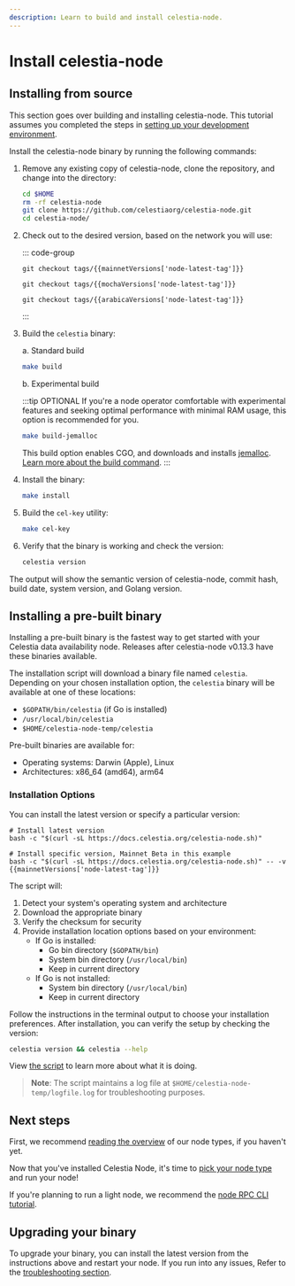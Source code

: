 ```yaml
---
description: Learn to build and install celestia-node.
---
```


# Install celestia-node

<!-- markdownlint-disable MD033 -->
<script setup>
import constants from '/.vitepress/constants/constants.js'
import arabicaVersions from '/.vitepress/constants/arabica_versions.js'
import mochaVersions from '/.vitepress/constants/mocha_versions.js'
import mainnetVersions from '/.vitepress/constants/mainnet_versions.js'
</script>

## Installing from source

This section goes over building and installing celestia-node. This
tutorial assumes you completed the steps in
[setting up your development environment](/how-to-guides/environment.md).

Install the celestia-node binary by running the following
commands:

1. Remove any existing copy of celestia-node, clone the repository,
   and change into the directory:

   ```bash
   cd $HOME
   rm -rf celestia-node
   git clone https://github.com/celestiaorg/celestia-node.git
   cd celestia-node/
   ```

2. Check out to the desired version, based on the network you will use:

   ::: code-group

   ```bash-vue [Mainnet Beta]
   git checkout tags/{{mainnetVersions['node-latest-tag']}}
   ```

   ```bash-vue [Mocha]
   git checkout tags/{{mochaVersions['node-latest-tag']}}
   ```

   ```bash-vue [Arabica]
   git checkout tags/{{arabicaVersions['node-latest-tag']}}
   ```

   :::

3. Build the `celestia` binary:

   a. Standard build

   ```bash
   make build
   ```

   b. Experimental build

   :::tip OPTIONAL
   If you're a node operator comfortable with experimental features and
   seeking optimal performance with minimal RAM usage, this option is
   recommended for you.

   ```bash
   make build-jemalloc
   ```

   This build option enables CGO, and downloads and installs
   [jemalloc](https://jemalloc.net/).
   [Learn more about the build command](https://github.com/celestiaorg/celestia-node/releases/tag/v0.12.1#:~:text=%F0%9F%8F%97%EF%B8%8F-,New%20build%20option,-%3A%20Makefile%20now%20has).
   :::

4. Install the binary:

   ```bash
   make install
   ```

5. Build the `cel-key` utility:

   ```bash
   make cel-key
   ```

6. Verify that the binary is working and check the version:

   ```bash
   celestia version
   ```

The output will show the semantic version of celestia-node,
commit hash, build date, system version, and Golang version.

## Installing a pre-built binary

Installing a pre-built binary is the fastest way to get started with your Celestia data availability node. Releases after celestia-node v0.13.3 have these binaries available.

The installation script will download a binary file named `celestia`. Depending on your chosen installation option, the `celestia` binary will be available at one of these locations:
- `$GOPATH/bin/celestia` (if Go is installed)
- `/usr/local/bin/celestia`
- `$HOME/celestia-node-temp/celestia`

Pre-built binaries are available for:
- Operating systems: Darwin (Apple), Linux
- Architectures: x86_64 (amd64), arm64

### Installation Options

You can install the latest version or specify a particular version:

```bash-vue
# Install latest version
bash -c "$(curl -sL https://docs.celestia.org/celestia-node.sh)"

# Install specific version, Mainnet Beta in this example
bash -c "$(curl -sL https://docs.celestia.org/celestia-node.sh)" -- -v {{mainnetVersions['node-latest-tag']}}
```

The script will:
1. Detect your system's operating system and architecture
2. Download the appropriate binary
3. Verify the checksum for security
4. Provide installation location options based on your environment:
   - If Go is installed:
     - Go bin directory (`$GOPATH/bin`)
     - System bin directory (`/usr/local/bin`)
     - Keep in current directory
   - If Go is not installed:
     - System bin directory (`/usr/local/bin`)
     - Keep in current directory

Follow the instructions in the terminal output to choose your installation preferences. After installation, you can verify the setup by checking the version:

```bash
celestia version && celestia --help
```

View [the script](https://github.com/celestiaorg/docs/tree/main/public/celestia-node.sh) to learn more about what it is doing.

> **Note**: The script maintains a log file at `$HOME/celestia-node-temp/logfile.log` for troubleshooting purposes.

## Next steps

First, we recommend [reading the overview](/how-to-guides/nodes-overview.md)
of our node types, if you haven't yet.

Now that you've installed Celestia Node, it's time to
[pick your node type](/how-to-guides/decide-node.md) and run your node!

If you're planning to run a light node,
we recommend the [node RPC CLI tutorial](/tutorials/node-tutorial.md).

## Upgrading your binary

To upgrade your binary, you can install the latest version from the
instructions above and restart your node. If you run into any issues,
Refer to the [troubleshooting section](/how-to-guides/celestia-node-troubleshooting.md).
